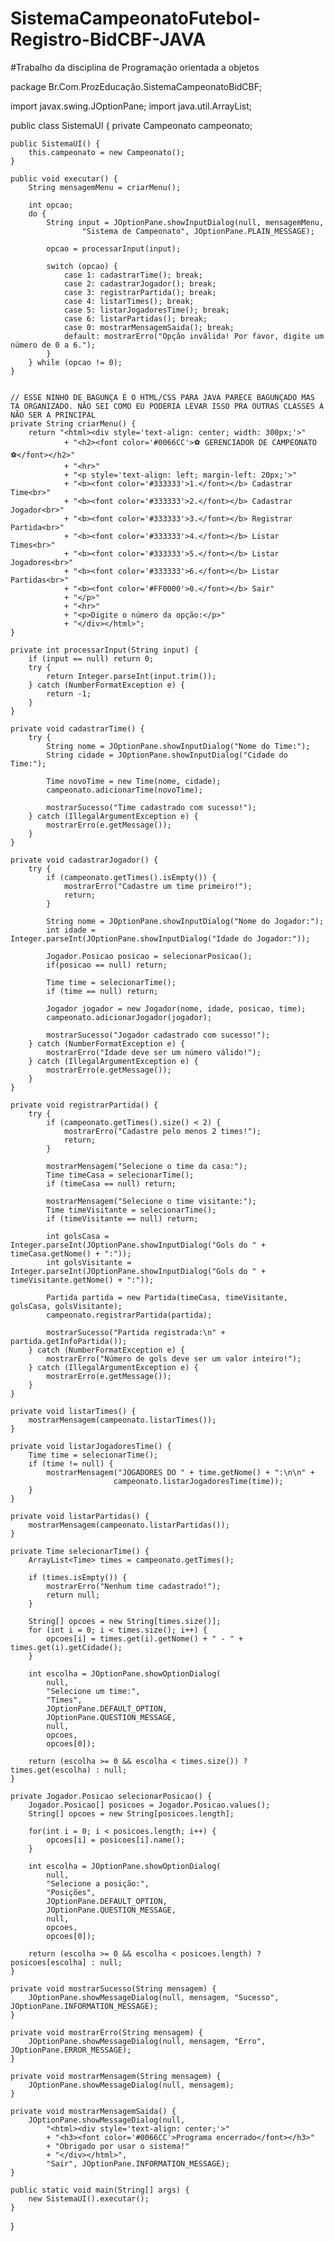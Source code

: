 # SistemaCampeonatoFutebol-Registro-BidCBF-JAVA
#Trabalho da disciplina de Programação orientada a objetos 

package Br.Com.ProzEducação.SistemaCampeonatoBidCBF;

import javax.swing.JOptionPane;
import java.util.ArrayList;

public class SistemaUI {
    private Campeonato campeonato;

    public SistemaUI() {
        this.campeonato = new Campeonato();
    }

    public void executar() {
        String mensagemMenu = criarMenu();
        
        int opcao;
        do {
            String input = JOptionPane.showInputDialog(null, mensagemMenu, 
                    "Sistema de Campeonato", JOptionPane.PLAIN_MESSAGE);
            
            opcao = processarInput(input);

            switch (opcao) {
                case 1: cadastrarTime(); break;
                case 2: cadastrarJogador(); break;
                case 3: registrarPartida(); break;
                case 4: listarTimes(); break;
                case 5: listarJogadoresTime(); break;
                case 6: listarPartidas(); break;
                case 0: mostrarMensagemSaida(); break;
                default: mostrarErro("Opção inválida! Por favor, digite um número de 0 a 6.");
            }
        } while (opcao != 0);
    }

    
    // ESSE NINHO DE BAGUNÇA É O HTML/CSS PARA JAVA PARECE BAGUNÇADO MAS TA ORGANIZADO. NÃO SEI COMO EU PODERIA LEVAR ISSO PRA OUTRAS CLASSES A NÃO SER A PRINCIPAL
    private String criarMenu() {
        return "<html><div style='text-align: center; width: 300px;'>"
                + "<h2><font color='#0066CC'>⚽ GERENCIADOR DE CAMPEONATO ⚽</font></h2>"
                + "<hr>"
                + "<p style='text-align: left; margin-left: 20px;'>"
                + "<b><font color='#333333'>1.</font></b> Cadastrar Time<br>"
                + "<b><font color='#333333'>2.</font></b> Cadastrar Jogador<br>"
                + "<b><font color='#333333'>3.</font></b> Registrar Partida<br>"
                + "<b><font color='#333333'>4.</font></b> Listar Times<br>"
                + "<b><font color='#333333'>5.</font></b> Listar Jogadores<br>"
                + "<b><font color='#333333'>6.</font></b> Listar Partidas<br>"
                + "<b><font color='#FF0000'>0.</font></b> Sair"
                + "</p>"
                + "<hr>"
                + "<p>Digite o número da opção:</p>"
                + "</div></html>";
    }

    private int processarInput(String input) {
        if (input == null) return 0;
        try {
            return Integer.parseInt(input.trim());
        } catch (NumberFormatException e) {
            return -1;
        }
    }

    private void cadastrarTime() {
        try {
            String nome = JOptionPane.showInputDialog("Nome do Time:");
            String cidade = JOptionPane.showInputDialog("Cidade do Time:");
            
            Time novoTime = new Time(nome, cidade);
            campeonato.adicionarTime(novoTime);
            
            mostrarSucesso("Time cadastrado com sucesso!");
        } catch (IllegalArgumentException e) {
            mostrarErro(e.getMessage());
        }
    }

    private void cadastrarJogador() {
        try {
            if (campeonato.getTimes().isEmpty()) {
                mostrarErro("Cadastre um time primeiro!");
                return;
            }

            String nome = JOptionPane.showInputDialog("Nome do Jogador:");
            int idade = Integer.parseInt(JOptionPane.showInputDialog("Idade do Jogador:"));
            
            Jogador.Posicao posicao = selecionarPosicao();
            if(posicao == null) return;
            
            Time time = selecionarTime();
            if (time == null) return;

            Jogador jogador = new Jogador(nome, idade, posicao, time);
            campeonato.adicionarJogador(jogador);
            
            mostrarSucesso("Jogador cadastrado com sucesso!");
        } catch (NumberFormatException e) {
            mostrarErro("Idade deve ser um número válido!");
        } catch (IllegalArgumentException e) {
            mostrarErro(e.getMessage());
        }
    }

    private void registrarPartida() {
        try {
            if (campeonato.getTimes().size() < 2) {
                mostrarErro("Cadastre pelo menos 2 times!");
                return;
            }

            mostrarMensagem("Selecione o time da casa:");
            Time timeCasa = selecionarTime();
            if (timeCasa == null) return;

            mostrarMensagem("Selecione o time visitante:");
            Time timeVisitante = selecionarTime();
            if (timeVisitante == null) return;

            int golsCasa = Integer.parseInt(JOptionPane.showInputDialog("Gols do " + timeCasa.getNome() + ":"));
            int golsVisitante = Integer.parseInt(JOptionPane.showInputDialog("Gols do " + timeVisitante.getNome() + ":"));

            Partida partida = new Partida(timeCasa, timeVisitante, golsCasa, golsVisitante);
            campeonato.registrarPartida(partida);
            
            mostrarSucesso("Partida registrada:\n" + partida.getInfoPartida());
        } catch (NumberFormatException e) {
            mostrarErro("Número de gols deve ser um valor inteiro!");
        } catch (IllegalArgumentException e) {
            mostrarErro(e.getMessage());
        }
    }

    private void listarTimes() {
        mostrarMensagem(campeonato.listarTimes());
    }

    private void listarJogadoresTime() {
        Time time = selecionarTime();
        if (time != null) {
            mostrarMensagem("JOGADORES DO " + time.getNome() + ":\n\n" + 
                           campeonato.listarJogadoresTime(time));
        }
    }

    private void listarPartidas() {
        mostrarMensagem(campeonato.listarPartidas());
    }

    private Time selecionarTime() {
        ArrayList<Time> times = campeonato.getTimes();
        
        if (times.isEmpty()) {
            mostrarErro("Nenhum time cadastrado!");
            return null;
        }

        String[] opcoes = new String[times.size()];
        for (int i = 0; i < times.size(); i++) {
            opcoes[i] = times.get(i).getNome() + " - " + times.get(i).getCidade();
        }

        int escolha = JOptionPane.showOptionDialog(
            null, 
            "Selecione um time:", 
            "Times", 
            JOptionPane.DEFAULT_OPTION, 
            JOptionPane.QUESTION_MESSAGE, 
            null, 
            opcoes, 
            opcoes[0]);

        return (escolha >= 0 && escolha < times.size()) ? times.get(escolha) : null;
    }

    private Jogador.Posicao selecionarPosicao() {
        Jogador.Posicao[] posicoes = Jogador.Posicao.values();
        String[] opcoes = new String[posicoes.length];
        
        for(int i = 0; i < posicoes.length; i++) {
            opcoes[i] = posicoes[i].name();
        }

        int escolha = JOptionPane.showOptionDialog(
            null, 
            "Selecione a posição:", 
            "Posições", 
            JOptionPane.DEFAULT_OPTION, 
            JOptionPane.QUESTION_MESSAGE, 
            null, 
            opcoes, 
            opcoes[0]);

        return (escolha >= 0 && escolha < posicoes.length) ? posicoes[escolha] : null;
    }

    private void mostrarSucesso(String mensagem) {
        JOptionPane.showMessageDialog(null, mensagem, "Sucesso", JOptionPane.INFORMATION_MESSAGE);
    }

    private void mostrarErro(String mensagem) {
        JOptionPane.showMessageDialog(null, mensagem, "Erro", JOptionPane.ERROR_MESSAGE);
    }

    private void mostrarMensagem(String mensagem) {
        JOptionPane.showMessageDialog(null, mensagem);
    }

    private void mostrarMensagemSaida() {
        JOptionPane.showMessageDialog(null, 
            "<html><div style='text-align: center;'>"
            + "<h3><font color='#0066CC'>Programa encerrado</font></h3>"
            + "Obrigado por usar o sistema!"
            + "</div></html>", 
            "Sair", JOptionPane.INFORMATION_MESSAGE);
    }

    public static void main(String[] args) {
        new SistemaUI().executar();
    }
}

